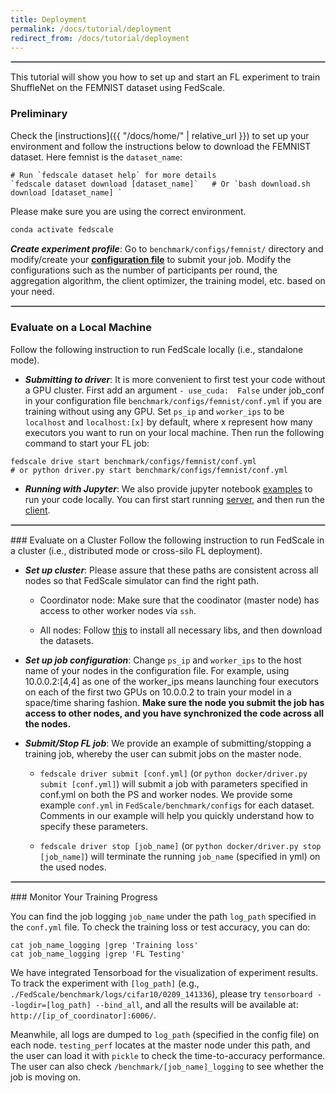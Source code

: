 ```yaml
---
title: Deployment
permalink: /docs/tutorial/deployment
redirect_from: /docs/tutorial/deployment
---
```

<hr style="border:.8px solid silver"> 
 
This tutorial will show you how to set up and start an FL experiment to train ShuffleNet on the FEMNIST dataset using FedScale.
 
### Preliminary

Check the [instructions]({{ "/docs/home/"  | relative_url }}) to set up your environment and follow the instructions below to download the FEMNIST dataset. Here femnist is the `dataset_name`:

```
# Run `fedscale dataset help` for more details
`fedscale dataset download [dataset_name]`   # Or `bash download.sh download [dataset_name] `
```


Please make sure you are using the correct environment.
```bash
conda activate fedscale
```


***Create experiment profile***: 
Go to `benchmark/configs/femnist/` directory and modify/create your **[configuration file](https://github.com/SymbioticLab/FedScale/blob/master/benchmark/configs/femnist/conf.yml)** to submit your job. 
Modify the configurations such as the number of participants per round, the aggregation algorithm, the client optimizer, the training model, etc. based on your need.
 
<!-- #### Submit Your FL Job

Use `fedscale driver submit [conf_yml_path]` (Or `python docker/driver.py submit`) to submit your FL job. It will automatically launch the `aggregator.py` and `executor.py` to start the FL evaluation.
You can either choose to evaluate your large-scale FL experiment over a GPU cluster or test your code on your local machine.

To stop your job:
```
fedscale driver stop [job_name]
# Or python docker/driver.py stop [job_name] (specified in the yml config) -->
<!-- ``` -->

<hr style="border:.8px solid silver">

### Evaluate on a Local Machine
Follow the following instruction to run FedScale locally (i.e., standalone mode).

- ***Submitting to driver***:
It is more convenient to first test your code without a GPU cluster. 
First add an argument `- use_cuda:  False` under job_conf in your configuration file `benchmark/configs/femnist/conf.yml` if you are training without using any GPU. 
Set `ps_ip` and `worker_ips` to be `localhost` and `localhost:[x]` by default, where x represent how many executors you want to run on your local machine.
Then run the following command to start your FL job:
```
fedscale drive start benchmark/configs/femnist/conf.yml
# or python driver.py start benchmark/configs/femnist/conf.yml
```

- ***Running with Jupyter***:
We also provide jupyter notebook [examples](https://github.com/SymbioticLab/FedScale/tree/master/examples/notebook) to run your code locally.
You can first start running [server](https://github.com/SymbioticLab/FedScale/tree/master/examples/notebook/fedscale_demo_server.ipynb), 
and then run the [client](https://github.com/SymbioticLab/FedScale/tree/master/examples/notebook/fedscale_demo_client.ipynb).

<hr style="border:.8px solid silver">
### Evaluate on a Cluster
Follow the following instruction to run FedScale in a cluster (i.e., distributed mode or cross-silo FL deployment).

- ***Set up cluster***: Please assure that these paths are consistent across all nodes so that FedScale simulator can find the right path.

	+ Coordinator node: Make sure that the coodinator (master node) has access to other worker nodes via ```ssh```. 

	+ All nodes: Follow [this](../home/index.md) to install all necessary libs, and then download the datasets.

- ***Set up job configuration***:
Change `ps_ip` and `worker_ips` to the host name of your nodes in the configuration file.
For example, using 10.0.0.2:[4,4] as one of the worker_ips means launching four executors on each of the first two GPUs on 10.0.0.2 to train your model in a space/time sharing fashion. 
**Make sure the node you submit the job has access to other nodes, and you have synchronized the code across all the nodes.**

- ***Submit/Stop FL job***:
We provide an example of submitting/stopping a training job, whereby the user can submit jobs on the master node. 

	+ `fedscale driver submit [conf.yml]` (or `python docker/driver.py submit [conf.yml]`) will submit a job with parameters specified in conf.yml on both the PS and worker nodes. 
We provide some example ```conf.yml``` in ```FedScale/benchmark/configs``` for each dataset. 
Comments in our example will help you quickly understand how to specify these parameters. 

	+ `fedscale driver stop [job_name]` (or `python docker/driver.py stop [job_name]`)  will terminate the running ```job_name``` (specified in yml) on the used nodes. 

<hr style="border:.8px solid silver">
### Monitor Your Training Progress
 
You can find the job logging `job_name` under the path `log_path` specified in the `conf.yml` file. To check the training loss or test accuracy, you can do:
```
cat job_name_logging |grep 'Training loss'
cat job_name_logging |grep 'FL Testing'
```

We have integrated Tensorboad for the visualization of experiment results. To track the experiment with ```[log_path]``` (e.g., ```./FedScale/benchmark/logs/cifar10/0209_141336```), please try ```tensorboard --logdir=[log_path] --bind_all```, and all the results will be available at: ```http://[ip_of_coordinator]:6006/```.

Meanwhile, all logs are dumped to ```log_path``` (specified in the config file) on each node. 
```testing_perf``` locates at the master node under this path, and the user can load it with ```pickle``` to check the time-to-accuracy performance. The user can also check ```/benchmark/[job_name]_logging``` to see whether the job is moving on.